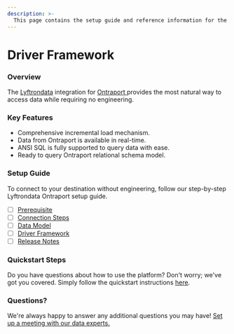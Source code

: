 ```yaml
---
description: >-
  This page contains the setup guide and reference information for the Ontraport source connector.
---
```


# Driver Framework

### Overview

The [Lyftrondata](https://www.lyftrondata.com/) integration for [Ontraport](https://www.lyftrondata.com/integration/ontraport/)[ ](https://www.lyftrondata.com/integration/ontraport/)provides the most natural way to access data while requiring no engineering.

### Key Features

* Comprehensive incremental load mechanism.
* Data from Ontraport is available in real-time.&#x20;
* ANSI SQL is fully supported to query data with ease.
* Ready to query Ontraport relational schema model.

### Setup Guide

To connect to your destination without engineering, follow our step-by-step Lyftrondata Ontraport setup guide.

* [ ] [Prerequisite](../../sales-analytics/ontraport/prerequisite.md)
* [ ] [Connection Steps](../../sales-analytics/ontraport/connection-steps.md)
* [ ] [Data Model](../../sales-analytics/ontraport/data-model/)
* [ ] [Driver Framework](../../sales-analytics/ontraport/driver-framework/)
* [ ] [Release Notes](../../sales-analytics/ontraport/release-notes.md)

### Quickstart Steps

Do you have questions about how to use the platform? Don't worry; we've got you covered. Simply follow the quickstart instructions [here](../../../quickstart-steps.md).

### Questions? <a href="#questions" id="questions"></a>

We're always happy to answer any additional questions you may have! [Set up a meeting with our data experts.](https://www.lyftrondata.com/book-a-meeting/)


